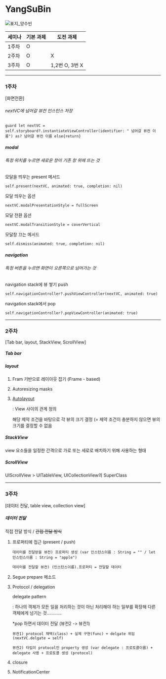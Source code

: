 # YangSuBin
![표지_양수빈](https://user-images.githubusercontent.com/60260284/113490330-336b2600-9504-11eb-9baa-099bfad2549c.png)

| 세미나 | 기본 과제 | 도전 과제      |
| ------ | --------- | -------------- |
| 1주차  | O         |                |
| 2주차  | O         | X              |
| 3주차  | O         | 1,2번 O, 3번 X |

------

### 1주차

[화면전환]

###### nextVC에 넘어갈 뷰컨 인스턴스 저장

`guard let nextVC = self.storyboard?.instantiateViewController(identifier: " 넘어갈 뷰컨 이름") as? 넘어갈 뷰컨 이름 else{return}` 



##### modal

###### 특정 위치를 누르면 새로운 창이 기존 창 위에 뜨는 것

모달을 띄우는 present 메서드

`self.present(nextVC, animated: true, completion: nil)`

모달 띄우는 옵션

`nextVC.modalPresentationStyle = fullScreen`

모달 전환 옵션

`nextVC.modalTransitionStyle = coverVertical`

모달창 끄는 메서드

`self.dismiss(animated: true, completion: nil)`



##### navigation

###### 특정 버튼을 누르면 화면이 오른쪽으로 넘어가는 것

navigation stack에 뷰 쌓기 push

`self.navigationController?.pushViewController(nextVC, animated: true)`

navigation stack에서 pop

`self.navigationController?.popViewController(animated: true)`



------

### 2주차

[Tab bar, layout, StackView, ScrollView]

##### Tab bar



##### layout

1. Fram 기반으로 레이아웃 잡기 (Frame - based)

2. Autoresizing masks

3. <u>Autolayout</u>

   : View 사이의 관계 정의

   해당 제약 조건을 바탕으로 각 뷰의 크기 결정 (= 제약 조건이 충분하지 않으면 뷰의 크기를 결정할 수 없음



##### StackView

view 요소들을 일정한 간격으로 가로 또는 세로로 배치하기 위해 사용하는 형태



##### ScrollView

UIScrollView > UITableView, UICollectionView의 SuperClass



------

### 3주차

[데이터 전달, table view, collection view]

##### 데이터 전달

직접 전달 방식 / ~~간접 전달 방식~~

1. 프로퍼티에 접근 (present / push)

   `데이터를 전달받을 뷰컨) 프로퍼티 생성 (var 인스턴스이름 : String = "" / let 인스턴스이름 : String = "apple")`

   `데이터를 전달할 뷰컨) (인스턴스이름).프로퍼티 = 전달할 데이터`

2. Segue prepare 메소드

3. Protocol / delegation

   delegate pattern

   : 하나의 객체가 모든 일을 처리하는 것이 아닌 처리해야 하는 일부를 확장해 다른 객체에게 넘기는 것............

   *pop 하면서 데이터 전달 (뷰컨2 -> 뷰컨1)

   `뷰컨1) protocol 채택(class) + 실제 구현(func) + delgate 위임(nextVC.delgate = self)`

   `뷰컨2) 타입이 protocol인 property 생성 (var delegate : 프로토콜이름) + delegate 사용 + 프로토콜 생성 (protocol)`

4. closure

5. NotificationCenter

